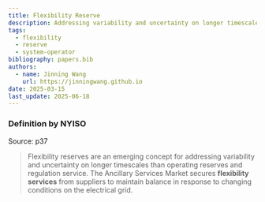 ```yaml
---
title: Flexibility Reserve
description: Addressing variability and uncertainty on longer timescales than operating reserves and regulation service.
tags:
  - flexibility
  - reserve
  - system-operator
bibliography: papers.bib
authors:
  - name: Jinning Wang
    url: https://jinningwang.github.io
date: 2025-03-15
last_update: 2025-06-18
---
```


### Definition by NYISO

Source: <d-cite key="nyiso2024power"></d-cite> p37

> Flexibility reserves are an emerging concept for addressing variability and uncertainty on longer timescales than operating reserves and regulation service. The Ancillary Services Market secures **flexibility services** from suppliers to maintain balance in response to changing conditions on the electrical grid.

